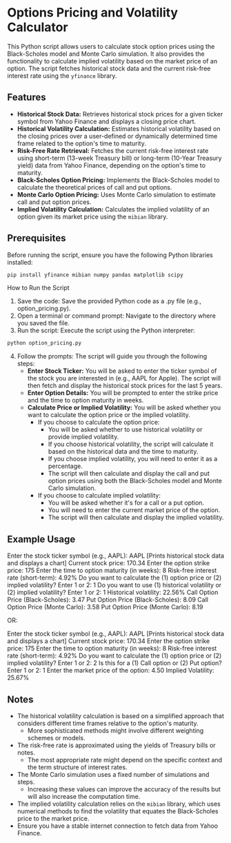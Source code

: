 # Options Pricing and Volatility Calculator
This Python script allows users to calculate stock option prices using the Black-Scholes model and Monte Carlo simulation. It also provides the functionality to calculate implied volatility based on the market price of an option. The script fetches historical stock data and the current risk-free interest rate using the `yfinance` library.

## Features

* **Historical Stock Data:** Retrieves historical stock prices for a given ticker symbol from Yahoo Finance and displays a closing price chart.
* **Historical Volatility Calculation:** Estimates historical volatility based on the closing prices over a user-defined or dynamically determined time frame related to the option's time to maturity.
* **Risk-Free Rate Retrieval:** Fetches the current risk-free interest rate using short-term (13-week Treasury bill) or long-term (10-Year Treasury yield) data from Yahoo Finance, depending on the option's time to maturity.
* **Black-Scholes Option Pricing:** Implements the Black-Scholes model to calculate the theoretical prices of call and put options.
* **Monte Carlo Option Pricing:** Uses Monte Carlo simulation to estimate call and put option prices.
* **Implied Volatility Calculation:** Calculates the implied volatility of an option given its market price using the `mibian` library.

## Prerequisites

Before running the script, ensure you have the following Python libraries installed:

```bash
pip install yfinance mibian numpy pandas matplotlib scipy
```

How to Run the Script
1. Save the code: Save the provided Python code as a .py file (e.g., option_pricing.py).
2. Open a terminal or command prompt: Navigate to the directory where you saved the file.
3. Run the script: Execute the script using the Python interpreter:
```bash
python option_pricing.py
```
4. Follow the prompts: The script will guide you through the following steps:
    * **Enter Stock Ticker:** You will be asked to enter the ticker symbol of the stock you are interested in (e.g., AAPL for Apple). The script will then fetch and display the historical stock prices for the last 5 years.
    * **Enter Option Details:** You will be prompted to enter the strike price and the time to option maturity in weeks.
    * **Calculate Price or Implied Volatility:** You will be asked whether you want to calculate the option price or the implied volatility.
        * If you choose to calculate the option price:
            * You will be asked whether to use historical volatility or provide implied volatility.
            * If you choose historical volatility, the script will calculate it based on the historical data and the time to maturity.
            * If you choose implied volatility, you will need to enter it as a percentage.
            * The script will then calculate and display the call and put option prices using both the Black-Scholes model and Monte Carlo simulation.
        * If you choose to calculate implied volatility:
            * You will be asked whether it's for a call or a put option.
            * You will need to enter the current market price of the option.
            * The script will then calculate and display the implied volatility.

## Example Usage
Enter the stock ticker symbol (e.g., AAPL): AAPL
[Prints historical stock data and displays a chart]
Current stock price: 170.34
Enter the option strike price: 175
Enter the time to option maturity (in weeks): 8
Risk-free interest rate (short-term): 4.92%
Do you want to calculate the (1) option price or (2) implied volatility? Enter 1 or 2: 1
Do you want to use (1) historical volatility or (2) implied volatility? Enter 1 or 2: 1
Historical volatility: 22.56%
Call Option Price (Black-Scholes): 3.47
Put Option Price (Black-Scholes): 8.09
Call Option Price (Monte Carlo): 3.58
Put Option Price (Monte Carlo): 8.19

OR:

Enter the stock ticker symbol (e.g., AAPL): AAPL
[Prints historical stock data and displays a chart]
Current stock price: 170.34
Enter the option strike price: 175
Enter the time to option maturity (in weeks): 8
Risk-free interest rate (short-term): 4.92%
Do you want to calculate the (1) option price or (2) implied volatility? Enter 1 or 2: 2
Is this for a (1) Call option or (2) Put option? Enter 1 or 2: 1
Enter the market price of the option: 4.50
Implied Volatility: 25.67%

## Notes
* The historical volatility calculation is based on a simplified approach that considers different time frames relative to the option's maturity.
    * More sophisticated methods might involve different weighting schemes or models.
* The risk-free rate is approximated using the yields of Treasury bills or notes.
    * The most appropriate rate might depend on the specific context and the term structure of interest rates.
* The Monte Carlo simulation uses a fixed number of simulations and steps.
    * Increasing these values can improve the accuracy of the results but will also increase the computation time.
* The implied volatility calculation relies on the `mibian` library, which uses numerical methods to find the volatility that equates the Black-Scholes price to the market price.
* Ensure you have a stable internet connection to fetch data from Yahoo Finance.
          
